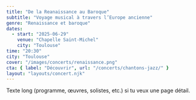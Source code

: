 ```yaml
---
title: "De la Reanaissance au Baroque"
subtitle: "Voyage musical à travers l’Europe ancienne"
genre: "Renaissance et baroque"
dates:
  - start: "2025-06-29"
    venue: "Chapelle Saint-Michel"
    city: "Toulouse" 
time: "20:30"
city: "Toulouse"
cover: "/images/concerts/renaissance.png"
cta: { label: "Découvrir", url: "/concerts/chantons-jazz/" }
layout: "layouts/concert.njk"    
---
```

Texte long (programme, œuvres, solistes, etc.) si tu veux une page détail.

